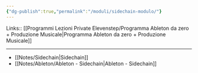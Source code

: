 ```yaml
---
{"dg-publish":true,"permalink":"/moduli/sidechain-modulo/"}
---
```


Links:: [[Programmi Lezioni Private Elevenstep/Programma Ableton da zero + Produzione Musicale\|Programma Ableton da zero + Produzione Musicale]]

---

- [[Notes/Sidechain\|Sidechain]]
- [[Notes/Ableton/Ableton - Sidechain\|Ableton - Sidechain]]




